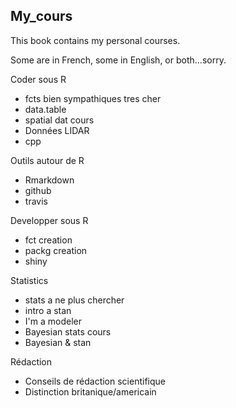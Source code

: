 ## My_cours

This book contains my personal courses.

Some are in French, some in English, or both...sorry.

Coder sous R
- fcts bien sympathiques tres cher
- data.table
- spatial dat cours
- Données LIDAR
- cpp

Outils autour de R
- Rmarkdown
- github
- travis

Developper sous R
- fct creation
- packg creation
- shiny

Statistics
- stats a ne plus chercher
- intro a stan
- I'm a modeler
- Bayesian stats cours
- Bayesian & stan

Rédaction
- Conseils de rédaction scientifique
- Distinction britanique/americain
